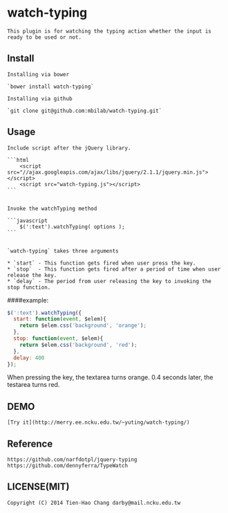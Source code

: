 # watch-typing

	This plugin is for watching the typing action whether the input is ready to be used or not.

## Install

 	Installing via bower
 
 	`bower install watch-typing`

	Installing via github

 	`git clone git@github.com:mbilab/watch-typing.git`
	

## Usage

	Include script after the jQuery library.

	```html
		<script src="//ajax.googleapis.com/ajax/libs/jquery/2.1.1/jquery.min.js"></script>
		<script src="watch-typing.js"></script> 
	```


	Invoke the watchTyping method

	```javascript
		$(':text').watchTyping( options );
	```


 	`watch-typing` takes three arguments

	* `start` - This function gets fired when user press the key.
	* `stop`  - This function gets fired after a period of time when user release the key.
	* `delay` - The period from user releasing the key to invoking the stop function. 


####example:

```javascript
$(':text').watchTyping({
  start: function(event, $elem){
    return $elem.css('background', 'orange');
  },
  stop: function(event, $elem){
    return $elem.css('background', 'red');
  },
  delay: 400
});
```

When pressing the key, the textarea turns orange. 
0.4 seconds later, the testarea turns red.

## DEMO

	[Try it](http://merry.ee.ncku.edu.tw/~yuting/watch-typing/)


## Reference

    https://github.com/narfdotpl/jquery-typing
    https://github.com/dennyferra/TypeWatch

## LICENSE(MIT)

	Copyright (C) 2014 Tien-Hao Chang darby@mail.ncku.edu.tw

